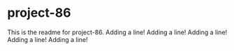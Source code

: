# project-86

This is the readme for project-86.
Adding a line!
Adding a line!
Adding a line!
Adding a line!
Adding a line!
